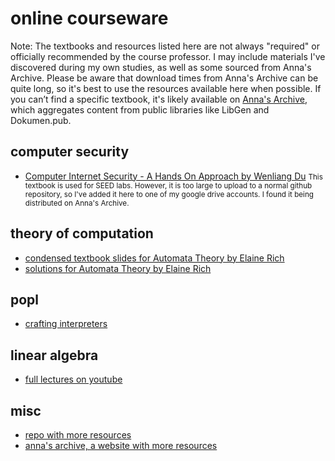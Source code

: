 # online courseware

Note: The textbooks and resources listed here are not always "required" or officially recommended by the course professor. I may include materials I've discovered during my own studies, as well as some sourced from Anna's Archive. Please be aware that download times from Anna's Archive can be quite long, so it's best to use the resources available here when possible. If you can’t find a specific textbook, it's likely available on [Anna's Archive](https://annas-archive.org/), which aggregates content from public libraries like LibGen and Dokumen.pub.

## computer security

- [Computer Internet Security - A Hands On Approach by Wenliang Du](https://drive.google.com/file/d/1OjdBqb4c6aowdZyWlZqQ4x7AZ48cdmHW/view?usp=sharing)
  <small> This textbook is used for SEED labs. However, it is too large to upload to a normal github repository, so I've added it here to one of my google drive accounts. I found it being distributed on Anna's Archive. </small>

## theory of computation

- [condensed textbook slides for Automata Theory by Elaine Rich](https://userweb.cs.txstate.edu/~jg66/teaching/theory/)
- [solutions for Automata Theory by Elaine Rich](https://engineeringwithrajdocsupporter.files.wordpress.com/2015/05/rich_automata_solns-copy.pdf)

## popl

- [crafting interpreters](https://craftinginterpreters.com/contents.html)

## linear algebra

- [full lectures on youtube](https://youtu.be/bLULeZgwsT)

## misc

- [repo with more resources](https://github.com/Shashwat4K/Textbooks-and-study-material.git)
- [anna's archive, a website with more resources](https://annas-archive.org/)
